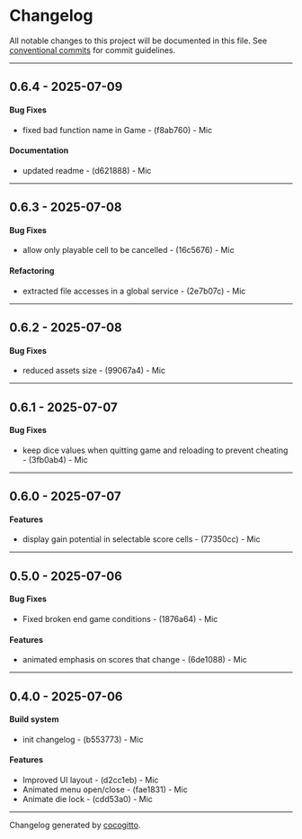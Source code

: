 # Changelog
All notable changes to this project will be documented in this file. See [conventional commits](https://www.conventionalcommits.org/) for commit guidelines.

- - -
## 0.6.4 - 2025-07-09
#### Bug Fixes
- fixed bad function name in Game - (f8ab760) - Mic
#### Documentation
- updated readme - (d621888) - Mic

- - -

## 0.6.3 - 2025-07-08
#### Bug Fixes
- allow only playable cell to be cancelled - (16c5676) - Mic
#### Refactoring
- extracted file accesses in a global service - (2e7b07c) - Mic

- - -

## 0.6.2 - 2025-07-08
#### Bug Fixes
- reduced assets size - (99067a4) - Mic

- - -

## 0.6.1 - 2025-07-07
#### Bug Fixes
- keep dice values when quitting game and reloading to prevent cheating - (3fb0ab4) - Mic

- - -

## 0.6.0 - 2025-07-07
#### Features
- display gain potential in selectable score cells - (77350cc) - Mic

- - -

## 0.5.0 - 2025-07-06
#### Bug Fixes
- Fixed broken end game conditions - (1876a64) - Mic
#### Features
- animated emphasis on scores that change - (6de1088) - Mic

- - -

## 0.4.0 - 2025-07-06
#### Build system
- init changelog - (b553773) - Mic
#### Features
- Improved UI layout - (d2cc1eb) - Mic
- Animated menu open/close - (fae1831) - Mic
- Animate die lock - (cdd53a0) - Mic

- - -

Changelog generated by [cocogitto](https://github.com/cocogitto/cocogitto).